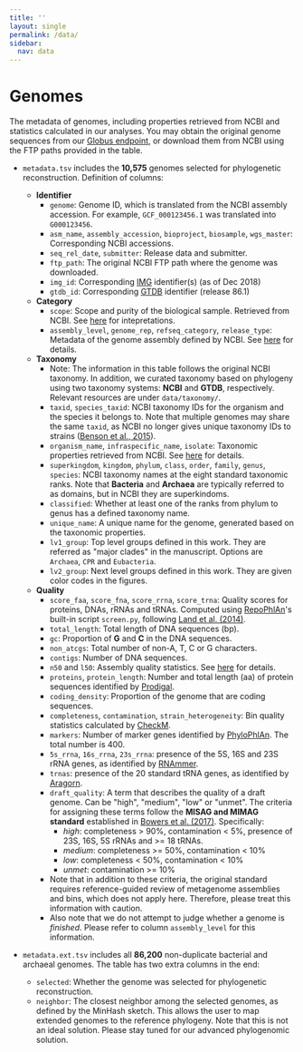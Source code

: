 ```yaml
---
title: ''
layout: single
permalink: /data/
sidebar:
  nav: data
---
```


# Genomes

The metadata of genomes, including properties retrieved from NCBI and statistics calculated in our analyses. You may obtain the original genome sequences from our [Globus endpoint](https://www.globus.org/app/transfer?origin_id=23fd07dc-b6c8-11e8-8bf8-0a1d4c5c824a&origin_path=%2F), or download them from NCBI using the FTP paths provided in the table.

- `metadata.tsv` includes the **10,575** genomes selected for phylogenetic reconstruction. Definition of columns:
  - **Identifier**
    - `genome`: Genome ID, which is translated from the NCBI assembly accession. For example, `GCF_000123456.1` was translated into `G000123456`.
    - `asm_name`, `assembly_accession`, `bioproject`, `biosample`, `wgs_master`: Corresponding NCBI accessions.
    - `seq_rel_date`, `submitter`: Release data and submitter.
    - `ftp_path`: The original NCBI FTP path where the genome was downloaded.
    - `img_id`: Corresponding [IMG](https://img.jgi.doe.gov/) identifier(s) (as of Dec 2018)
    - `gtdb_id`: Corresponding [GTDB](http://gtdb.ecogenomic.org/) identifier (release 86.1)
  - **Category**
    - `scope`: Scope and purity of the biological sample. Retrieved from NCBI. See [here](https://www.ncbi.nlm.nih.gov/bioproject/docs/faq/#what-is-scope) for intepretations.
    - `assembly_level`, `genome_rep`, `refseq_category`, `release_type`: Metadata of the genome assembly defined by NCBI. See [here](ftp://ftp.ncbi.nlm.nih.gov/genomes/ASSEMBLY_REPORTS/README_assembly_summary.txt) for details.
  - **Taxonomy**
    * Note: The information in this table follows the original NCBI taxonomy. In addition, we curated taxonomy based on phylogeny using two taxonomy systems: **NCBI** and **GTDB**, respectively. Relevant resources are under `data/taxonomy/`.
    - `taxid`, `species_taxid`: NCBI taxonomy IDs for the organism and the species it belongs to. Note that multiple genomes may share the same `taxid`, as NCBI no longer gives unique taxonomy IDs to strains ([Benson et al., 2015](https://academic.oup.com/nar/article/43/D1/D30/2439451)).
    - `organism_name`, `infraspecific_name`, `isolate`: Taxonomic properties retrieved from NCBI. See [here](ftp://ftp.ncbi.nlm.nih.gov/genomes/ASSEMBLY_REPORTS/README_assembly_summary.txt) for details.
    - `superkingdom`, `kingdom`, `phylum`, `class`, `order`, `family`, `genus`, `species`: NCBI taxonomy names at the eight standard taxonomic ranks. Note that **Bacteria** and **Archaea** are typically referred to as domains, but in NCBI they are superkindoms.
    - `classified`: Whether at least one of the ranks from phylum to genus has a defined taxonomy name.
    - `unique_name`: A unique name for the genome, generated based on the taxonomic properties.
    - `lv1_group`: Top level groups defined in this work. They are referred as "major clades" in the manuscript. Options are `Archaea`, `CPR` and `Eubacteria`.
    - `lv2_group`: Next level groups defined in this work. They are given color codes in the figures.
  - **Quality**
    - `score_faa`, `score_fna`, `score_rrna`, `score_trna`: Quality scores for proteins, DNAs, rRNAs and tRNAs. Computed using [RepoPhlAn](https://bitbucket.org/nsegata/repophlan)'s built-in script `screen.py`, following [Land et al. (2014)](https://standardsingenomics.biomedcentral.com/articles/10.1186/1944-3277-9-20).
    - `total_length`: Total length of DNA sequences (bp).
    - `gc`: Proportion of **G** and **C** in the DNA sequences.
    - `non_atcgs`: Total number of non-A, T, C or G characters.
    - `contigs`: Number of DNA sequences.
    - `n50` and `l50`: Assembly quality statistics. See [here](https://en.wikipedia.org/wiki/N50,_L50,_and_related_statistics) for details.
    - `proteins`, `protein_length`: Number and total length (aa) of protein sequences identified by [Prodigal](https://github.com/hyattpd/Prodigal).
    - `coding_density`: Proportion of the genome that are coding sequences.
    - `completeness`, `contamination`, `strain_heterogeneity`: Bin quality statistics calculated by [CheckM](http://ecogenomics.github.io/CheckM/).
    - `markers`: Number of marker genes identified by [PhyloPhlAn](https://bitbucket.org/nsegata/phylophlan/wiki/Home). The total number is 400.
    - `5s_rrna`, `16s_rrna`, `23s_rrna`: presence of the 5S, 16S and 23S rRNA genes, as identified by [RNAmmer](http://www.cbs.dtu.dk/services/RNAmmer/).
    - `trnas`: presence of the 20 standard tRNA genes, as identified by [Aragorn](http://mbio-serv2.mbioekol.lu.se/ARAGORN/).
    - `draft_quality`: A term that describes the quality of a draft genome. Can be "high", "medium", "low" or "unmet". The criteria for assigning these terms follow the **MISAG and MIMAG standard** established in [Bowers et al. (2017)](https://www.nature.com/articles/nbt.3893). Specifically:
        - *high*: completeness > 90%, contamination < 5%, presence of 23S, 16S, 5S rRNAs and >= 18 tRNAs.
        - *medium*: completeness >= 50%, contamination < 10%
        - *low*: completeness < 50%, contamination < 10%
        - *unmet*: contamination >= 10%
    - Note that in addition to these criteria, the original standard requires reference-guided review of metagenome assemblies and bins, which does not apply here. Therefore, please treat this information with caution.
    - Also note that we do not attempt to judge whether a genome is *finished*. Please refer to column `assembly_level` for this information.

- `metadata.ext.tsv` includes all **86,200** non-duplicate bacterial and archaeal genomes. The table has two extra columns in the end:
  - `selected`: Whether the genome was selected for phylogenetic reconstruction.
  - `neighbor`: The closest neighbor among the selected genomes, as defined by the MinHash sketch. This allows the user to map extended genomes to the reference phylogeny. Note that this is not an ideal solution. Please stay tuned for our advanced phylogenomic solution.
